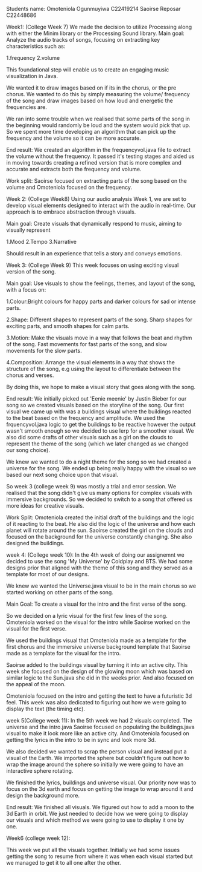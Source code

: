 Students name: 
Omoteniola Ogunmuyiwa  C22419214
Saoirse Reposar        C22448686


Week1: (College Week 7)
We made the decision to utilize Processing along with either the Minim library 
or the Processing Sound library. 
Main goal: Analyze the audio tracks of songs, focusing on extracting key characteristics 
such as: 


1.frequency
2.volume 

This foundational step will enable us to create an engaging music visualization in Java.

 We wanted it to draw images based on if its in the chorus, or the pre chorus. We wanted to do this by simply measuring the volume/ frequency of the song and draw images based on how loud and energetic the frequencies are.

 We ran into some trouble when we realised that some parts of the song in the beginning would randomly be loud and the system would pick that up. So we spent more time developing an algorithm that can pick up the frequency and the volume so it can be more accurate.

End result: We created an algorithm in the frequencyvol.java file to extract the volume without the frequency. It passed it's testing stages and aided us in moving towards creating a refined version that is more complex and accurate and extracts both the frequency and volume.

Work split: Saoirse focused on extracting parts of the song based on the volume and Omoteniola focused on the frequency.


Week 2: (College Week8)
 Using our audio analysis Week 1, we are set to develop visual elements designed to interact with the audio in real-time. Our approach is to embrace abstraction through visuals.

 Main goal: Create visuals that dynamically respond to music, aiming to visually represent
 
 1.Mood 
 2.Tempo
 3.Narrative

 Should result in an experience that tells a story and conveys emotions.

 Week 3: (College Week 9)
 This week focuses on using exciting visual version of the song.

Main goal: Use visuals to show the feelings, themes, and layout of the song, with a focus on:

1.Colour:Bright colours for happy parts and darker colours for sad or intense parts.

2.Shape: Different shapes to represent parts of the song. Sharp shapes for exciting parts, and smooth shapes for calm parts.

3.Motion: Make the visuals move in a way that follows the beat and rhythm of the song. Fast movements for fast parts of the song, and slow movements for the slow parts.

4.Composition: Arrange the visual elements in a way that shows the structure of the song, e.g using the layout to differentiate between the chorus and verses.

By doing this, we hope to make a visual story that goes along with the song.

End result: We initially picked out 'Eenie meenie'  by Justin Bieber for our song so we created visuals based on the storyline of the song. Our first visual we came up with was a buildings visual where the buildings reacted to the beat based on the frequency and amplitude. We used the frquencyvol.java logic to get the buildings to be reactive however the output wasn't smooth enough so we decided to use lerp for a smoother visual. We also did some drafts of other visuals such as a girl on the clouds to represent the theme of the song (which we later changed as we changed our song choice).

We knew we wanted to do a night theme for the song so we had created a universe for the song. We ended up being really happy with the visual so we based our next song choice upon that visual.

So week 3 (college week 9) was mostly a trial and error session. We realised that the song didn't give us many options for complex visuals with immersive backgrounds. So we decided to switch to a song that offered us more ideas for creative visuals. 

Work Split: Omoteniola created the initial draft of the buildings and the logic of it reacting to the beat. He also did the logic of the universe and how each planet will rotate around the sun. Saoirse created the girl on the clouds and focused on the background for the universe constantly changing. She also designed the buildings.


week 4: (College week 10):
In the 4th week of doing our assignemnt we decided to use the song 'My Universe' by Coldplay and BTS. We had some designs prior that aligned with the theme of this song and they served as a template for most of our designs.

We knew we wanted the Universe.java visual to be in the main chorus so we started working on other parts of the song.

Main Goal: To create a visual for the intro and the first verse of the song.

So we decided on a lyric visual for the first few lines of the song. Omoteniola worked on the visual for the intro while Saoirse worked on the visual for the first verse. 

We used the buildings visual that Omoteniola made as a template for the first chorus and the immersive universe background template that Saoirse made as a template for the visual for the intro. 

Saoirse added to the buildings visual by turning it into an active city. This week she focused on the design of the glowing moon which was based on similar logic to the Sun.java she did in the weeks prior. And also focused on the appeal of the moon.

Omoteniola focused on the intro and getting the text to have a futuristic 3d feel. This week was also dedicated to figuring out how we were going to display the text (the timing etc).


week 5(College week 11):
In the 5th week we had 2 visuals completed. The universe and the intro.java Saoirse focused on populating the buildings.java visual to make it look more like an active city. And Omoteniola focused on getting the lyrics in the intro to be in sync and look more 3d. 

We also decided we wanted to scrap the person visual and instead put a visual of the Earth. We imported the sphere but couldn't figure out how to wrap the image around the sphere so initially we were going to have an interactive sphere rotating. 

We finished the lyrics, buildings and universe visual. Our priority now was to focus on the 3d earth and focus on getting the image to wrap around it and design the background more.

End result: 
We finished all visuals. We figured out how to add a moon to the 3d Earth in orbit. We just needed to decide how we were going to display our visuals and which method we were going to use to display it one by one.



Week6  (college week 12):


This week we put all the visuals together. Initially we had some issues getting the song to resume from where it was when each visual started but we managed to get it to all one after the other.
